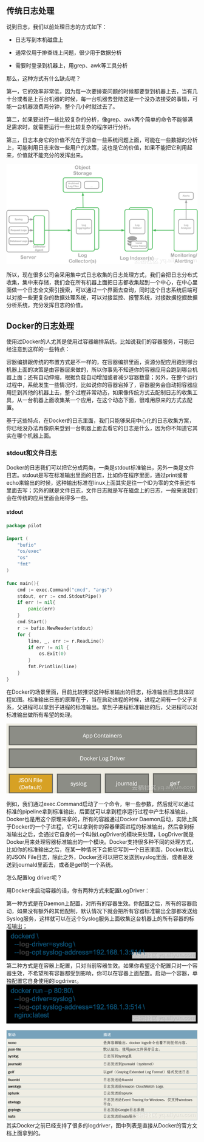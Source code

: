 ## 传统日志处理

说到日志，我们以前处理日志的方式如下：

* 日志写到本机磁盘上

* 通常仅用于排查线上问题，很少用于数据分析

* 需要时登录到机器上，用grep、awk等工具分析

那么，这种方式有什么缺点呢？

第一，它的效率非常低，因为每一次要排查问题的时候都要登到机器上去，当有几十台或者是上百台机器的时候，每一台机器去登陆这是一个没办法接受的事情，可能一台机器浪费两分钟，整个几小时就过去了。

第二，如果要进行一些比较复杂的分析，像grep、awk两个简单的命令不能够满足需求时，就需要运行一些比较复杂的程序进行分析。

第三，日志本身它的价值不光在于排查一些系统问题上面，可能在一些数据的分析上，可能利用日志来做一些用户的决策，这也是它的价值，如果不能把它利用起来，价值就不能充分的发挥出来。

![](/assets/import.png)

所以，现在很多公司会采用集中式日志收集的日志处理方式，我们会把日志分布式收集，集中来存储，我们会在所有机器上面把日志都收集起到一个中心，在中心里面做一个日志全文索引搜索，可以通过一个界面去查询，同时这个日志系统后端可以对接一些更复杂的数据处理系统，可以对接监控、报警系统，对接数据挖掘数据分析系统，充分发挥日志的价值。

## Docker的日志处理

使用过Docker的人尤其是使用过容器编排系统，比如说我们的容器服务，可能已经注意到这样的一些特点：

容器编排跟传统的布置方式是不一样的，在容器编排里面，资源分配应用跑到哪台机器上面的决策是由容器层来做的，所以你事先不知道你的容器应用会跑到哪台机器上面；还有自动伸缩，根据负载自动增加或者减少容器数量；另外，在整个运行过程中，系统发生一些情况时，比如说你的容器宕掉了，容器服务会自动把容器应用迁到其他的机器上去，整个过程非常动态，如果像传统方式去配制日志的收集工具，从一台机器上面收集某一个应用，在这个动态下面，很难用原来的方式去配置。

基于这些特点，在Docker的日志里面，我们只能够采用中心化的日志收集方案，你已经没办法再像原来登到一台机器上面去看它的日志是什么，因为你不知道它其实在哪个机器上面。

### **stdout和文件日志**

Docker的日志我们可以把它分成两类，一类是stdout标准输出，另外一类是文件日志。stdout是写在标准输出里面的日志，比如你在程序里面，通过print或者echo来输出的时候，这种输出标准在linux上面其实是往一个ID为零的文件表述书里面去写；另外的就是文件日志，文件日志就是写在磁盘上的日志，一般来说我们会在传统的应用里面会用得多一些。

#### **stdout**

```go
package pilot

import (
    "bufio"
    "os/exec"
    "os"
    "fmt"
)

func main(){
    cmd := exec.Command("cmcd", "args")
    stdout, err := cmd.StdoutPipe()
    if err != nil{
        panic(err)
    }
    cmd.Start()
    r := bufio.NewReader(stdout)
    for {
        line, _, err := r.ReadLine()
        if err != nil {
            os.Exit(0)
        }
        fmt.Printlin(line)
    }
}
```

在Docker的场景里面，目前比较推崇这种标准输出的日志，标准输出日志具体过程如图。标准输出日志的原理在于，当在启动进程的时候，进程之间有一个父子关系，父进程可以拿到子进程的标准输出。拿到子进程标准输出的后，父进程可以对标准输出做所有希望的处理。

![](/assets/import1.png)

例如，我们通过exec.Command启动了一个命令，带一些参数，然后就可以通过标准的pipeline拿到标准输出，后面就可以拿到程序运行过程中产生标准输出。Docker也是用这个原理来拿的，所有的容器通过Docker Daemon启动，实际上属于Docker的一个子进程，它可以拿到你的容器里面进程的标准输出，然后拿到标准输出之后，会通过它自身的一个叫做LogDriver的模块来处理，LogDriver就是Docker用来处理容器标准输出的一个模块。Docker支持很多种不同的处理方式，比如你的标准输出之后，在某一种情况下会把它写到一个日志里面，Docker默认的JSON File日志，除此之外，Docker还可以把它发送到syslog里面，或者是发送到journald里面去，或者是gelf的一个系统。

怎么配置log driver呢？

用Docker来启动容器的话，你有两种方式来配置LogDriver：

第一种方式是在Daemon上配置，对所有的容器生效。你配置之后，所有的容器启动，如果没有额外的其他配制，默认情况下就会把所有容器标准输出全部都发送给Syslog服务，这样就可以在这个Syslog服务上面收集这台机器上的所有容器的标准输出；![](/assets/import3.png)第二种方式是在容器上配置，只对当前容器生效。如果你希望这个配置只对一个容器生效，不希望所有容器都受到影响，你可以在容器上面配置。启动一个容器，单独配置它自身使用的logdriver。![](/assets/import4.png)

![](/assets/import5.png)其实Docker之前已经支持了很多的logdriver，图中列表是直接从Docker的官方文档上面拿到的。

